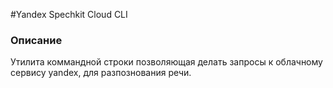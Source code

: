 #Yandex Spechkit Cloud CLI
### Описание 
Утилита коммандной строки позволяющая делать запросы к облачному сервису yandex, 
для разпознования речи.
